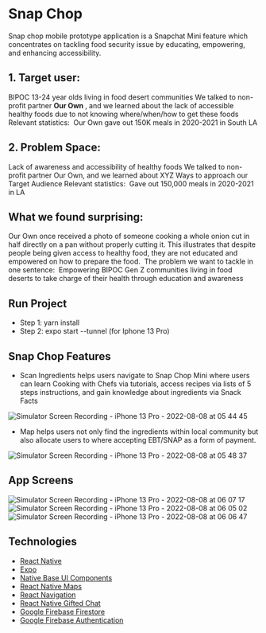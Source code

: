 # Snap Chop
Snap chop mobile prototype application is a Snapchat Mini feature which concentrates on tackling food security issue by educating, empowering, and enhancing accessibility. 

## 1. Target user:
BIPOC 13-24 year olds living in food desert communities
We talked to non-profit partner <strong>Our Own </strong>, and we learned about the lack of accessible healthy foods due to not knowing where/when/how to get these foods
Relevant statistics: 
Our Own gave out 150K meals in 2020-2021 in South LA

## 2. Problem Space:
Lack of awareness and accessibility of healthy foods
We talked to non-profit partner Our Own, and we learned about XYZ
Ways to approach our Target Audience
Relevant statistics: 
Gave out 150,000 meals in 2020-2021 in LA

## What we found surprising:
Our Own once received a photo of someone cooking a whole onion cut in half directly on a pan without properly cutting it. This illustrates that despite people being given access to healthy food, they are not educated and empowered on how to prepare the food. 
The problem we want to tackle in one sentence: 
Empowering BIPOC Gen Z communities living in food deserts to take charge of their health through education and awareness

## Run Project
- Step 1: yarn install
- Step 2: expo start --tunnel (for Iphone 13 Pro)

## Snap Chop Features

- Scan Ingredients helps users navigate to Snap Chop Mini where users can learn Cooking with Chefs via tutorials, access recipes via lists of 5 steps instructions, and gain knowledge about ingredients via Snack Facts

 ![Simulator Screen Recording - iPhone 13 Pro - 2022-08-08 at 05 44 45](https://user-images.githubusercontent.com/95988642/183421138-2070e2e7-d345-4389-9373-ef0d4dc7e420.gif)


- Map helps users not only find the ingredients within local community but also allocate users to where accepting EBT/SNAP as a form of payment.

![Simulator Screen Recording - iPhone 13 Pro - 2022-08-08 at 05 48 37](https://user-images.githubusercontent.com/95988642/183421743-0c608384-00da-4208-9786-c448e8e40b45.gif)

## App Screens 
![Simulator Screen Recording - iPhone 13 Pro - 2022-08-08 at 06 07 17](https://user-images.githubusercontent.com/95988642/183425081-6842aa59-0a93-4e89-9825-473cdd191eb6.gif)
 ![Simulator Screen Recording - iPhone 13 Pro - 2022-08-08 at 06 05 02](https://user-images.githubusercontent.com/95988642/183424739-6c066b19-7101-48ab-9a8a-09882dc75a72.gif)
 ![Simulator Screen Recording - iPhone 13 Pro - 2022-08-08 at 06 06 47](https://user-images.githubusercontent.com/95988642/183424993-caf55508-9f66-471b-a700-5b1d29e3a753.gif)

## Technologies
- [React Native](https://reactnative.dev/)
- [Expo](https://expo.dev/)
- [Native Base UI Components](https://nativebase.io/)
- [React Native Maps](https://github.com/react-native-maps/react-native-maps)
- [React Navigation](https://reactnavigation.org/)
- [React Native Gifted Chat](https://github.com/FaridSafi/react-native-gifted-chat)
- [Google Firebase Firestore](https://firebase.google.com/docs/firestore) 
- [Google Firebase Authentication](https://firebase.google.com/docs/auth)
